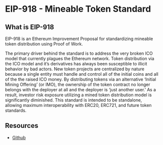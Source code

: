 # EIP-918 - Mineable Token Standard

## What is EIP-918

EIP-918 is an Ethereum Improvement Proposal for standardizing mineable token distribution using Proof of Work.

The primary driver behind the standard is to address the very broken ICO model that currently plagues the Ethereum network. Token distribution via the ICO model and it’s derivatives has always been susceptible to illicit behavior by bad actors. New token projects are centralized by nature because a single entity must handle and control all of the initial coins and all of the the raised ICO money. By distributing tokens via an alternative ‘Initial Mining Offering’ (or IMO), the ownership of the token contract no longer belongs with the deployer at all and the deployer is ‘just another user.’ As a result, investor risk exposure utilizing a mined token distribution model is significantly diminished. This standard is intended to be standalone, allowing maximum interoperability with ERC20, ERC721, and future token standards.

## Resources
* [Github](https://eips.ethereum.org/EIPS/eip-918)
